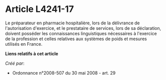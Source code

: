 # Article L4241-17

Le préparateur en pharmacie hospitalière, lors de la délivrance de l'autorisation d'exercice, et le prestataire de services,
lors de sa déclaration, doivent posséder les connaissances linguistiques nécessaires à l'exercice de la profession et celles
relatives aux systèmes de poids et mesures utilisés en France.

**Liens relatifs à cet article**

_Créé par_:

  - Ordonnance n°2008-507 du 30 mai 2008 - art. 29
